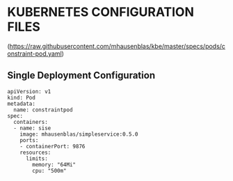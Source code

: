 # KUBERNETES CONFIGURATION FILES
(https://raw.githubusercontent.com/mhausenblas/kbe/master/specs/pods/constraint-pod.yaml)

## Single Deployment Configuration
```YML
apiVersion: v1
kind: Pod
metadata:
  name: constraintpod
spec:
  containers:
  - name: sise
    image: mhausenblas/simpleservice:0.5.0
    ports:
    - containerPort: 9876
    resources:
      limits:
        memory: "64Mi"
        cpu: "500m"
```
